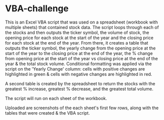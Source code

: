 # VBA-challenge

This is an Excel VBA script that was used on a spreadsheet (workbook with multiple sheets) that contained stock data. The script loops through each of the stocks 
and then outputs the ticker symbol, the volume of stock, the opening price for each stock at the start of the year and the closing price for each stock at the end of 
the year. From there, it creates a table that outputs the ticker symbol, the yearly change from the opening price at the start of the year to the closing price at the
end of the year, the % change from opening price at the start of the year vs closing price at the end of the year & the total stock volume. Conditional formatting was applied via the script on the 'Yearly Change' column: cells with positive changes are highlighted in green & cells with negative changes are highlighted in red.  

A second table is created by the spreadsheet to return the stocks with the greatest % increase, greatest % decrease, and the greatest total volume.  

The script will run on each sheet of the workbook. 

Uploaded are screenshots of the each sheet's first few rows, along with the tables that were created & the VBA script. 
